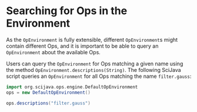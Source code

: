 # Searching for Ops in the Environment

As the `OpEnvironment` is fully extensible, different `OpEnvironment`s might contain different Ops, and it is important to be able to query an `OpEnvironment` about the available Ops.

Users can query the `OpEnvironment` for Ops matching a given name using the method `OpEnvironment.descriptions(String)`. The following SciJava script queries an `OpEnvironment` for all Ops matching the name `filter.gauss`:

```groovy
import org.scijava.ops.engine.DefaultOpEnvironment
ops = new DefaultOpEnvironment()

ops.descriptions("filter.gauss")
```
